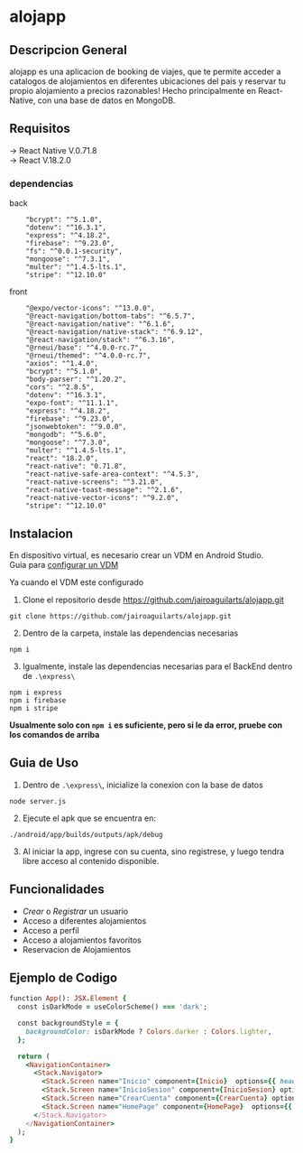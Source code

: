 # alojapp
## Descripcion General
alojapp es una aplicacion de booking de viajes, que te permite acceder a catalogos de alojamientos en diferentes ubicaciones del pais y reservar tu propio alojamiento a precios razonables! Hecho principalmente en React-Native, con una base de datos en MongoDB.

## Requisitos
-> React Native V.0.71.8  
-> React V.18.2.0
### dependencias
back
``` 
    "bcrypt": "^5.1.0",
    "dotenv": "^16.3.1",
    "express": "^4.18.2",
    "firebase": "^9.23.0",
    "fs": "^0.0.1-security",
    "mongoose": "^7.3.1",
    "multer": "^1.4.5-lts.1",
    "stripe": "^12.10.0" 
```
front
``` 
    "@expo/vector-icons": "^13.0.0",
    "@react-navigation/bottom-tabs": "^6.5.7",
    "@react-navigation/native": "^6.1.6",
    "@react-navigation/native-stack": "^6.9.12",
    "@react-navigation/stack": "^6.3.16",
    "@rneui/base": "^4.0.0-rc.7",
    "@rneui/themed": "^4.0.0-rc.7",
    "axios": "^1.4.0",
    "bcrypt": "^5.1.0",
    "body-parser": "^1.20.2",
    "cors": "^2.8.5",
    "dotenv": "^16.3.1",
    "expo-font": "^11.1.1",
    "express": "^4.18.2",
    "firebase": "^9.23.0",
    "jsonwebtoken": "^9.0.0",
    "mongodb": "^5.6.0",
    "mongoose": "^7.3.0",
    "multer": "^1.4.5-lts.1",
    "react": "18.2.0",
    "react-native": "0.71.8",
    "react-native-safe-area-context": "^4.5.3",
    "react-native-screens": "^3.21.0",
    "react-native-toast-message": "^2.1.6",
    "react-native-vector-icons": "^9.2.0",
    "stripe": "^12.10.0"
``` 

## Instalacion
En dispositivo virtual, es necesario crear un VDM en Android Studio.  
Guia para [configurar un VDM](https://reactnative.dev/docs/environment-setup?guide=native)  

Ya cuando el VDM este configurado
1. Clone el repositorio desde https://github.com/jairoaguilarts/alojapp.git
```
git clone https://github.com/jairoaguilarts/alojapp.git
``` 
2. Dentro de la carpeta, instale las dependencias necesarias
```
npm i
```
3. Igualmente, instale las dependencias necesarias para el BackEnd dentro de `.\express\`
```
npm i express
npm i firebase
npm i stripe
```
**Usualmente solo con `npm i` es suficiente, pero si le da error, pruebe con los comandos de arriba**

## Guia de Uso
1. Dentro de `.\express\`, inicialize la conexion con la base de datos
```
node server.js
```
2. Ejecute el  apk que se encuentra en:
```
./android/app/builds/outputs/apk/debug
```
3. Al iniciar la app, ingrese con su cuenta, sino registrese, y luego tendra libre acceso al contenido disponible.

## Funcionalidades
* _Crear_ o _Registrar_ un usuario
* Acceso a diferentes alojamientos
* Acceso a perfil
* Acceso a alojamientos favoritos
* Reservacion de Alojamientos

## Ejemplo de Codigo
```ruby 
function App(): JSX.Element {
  const isDarkMode = useColorScheme() === 'dark';

  const backgroundStyle = {
    backgroundColor: isDarkMode ? Colors.darker : Colors.lighter,
  };

  return (
    <NavigationContainer>
      <Stack.Navigator>
        <Stack.Screen name="Inicio" component={Inicio}  options={{ headerShown: false }}/>
        <Stack.Screen name="InicioSesion" component={InicioSesion} options={{ headerShown: false }} />
        <Stack.Screen name="CrearCuenta" component={CrearCuenta} options={{ headerShown: false }} />
        <Stack.Screen name="HomePage" component={HomePage}  options={{ headerShown: false }}/>
      </Stack.Navigator>
    </NavigationContainer>
  );
}
``` 
